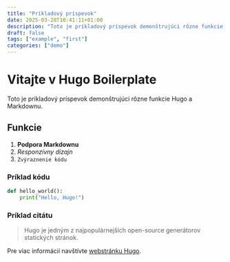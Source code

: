 ```yaml
---
title: "Príkladový príspevok"
date: 2025-03-28T10:41:11+01:00
description: "Toto je príkladový príspevok demonštrujúci rôzne funkcie Hugo a Markdownu. mal by mať 3 riadky.... tak pridajte ešte jeden riadok"
draft: false
tags: ["example", "first"]
categories: ["demo"]
---
```


# Vitajte v Hugo Boilerplate

Toto je príkladový príspevok demonštrujúci rôzne funkcie Hugo a Markdownu.

## Funkcie

1. **Podpora Markdownu**
2. *Responzívny dizajn*
3. `Zvýraznenie kódu`

### Príklad kódu

```python
def hello_world():
    print("Hello, Hugo!")
```

### Príklad citátu

> Hugo je jedným z najpopulárnejších open-source generátorov statických stránok.

Pre viac informácií navštívte [webstránku Hugo](https://gohugo.io).
